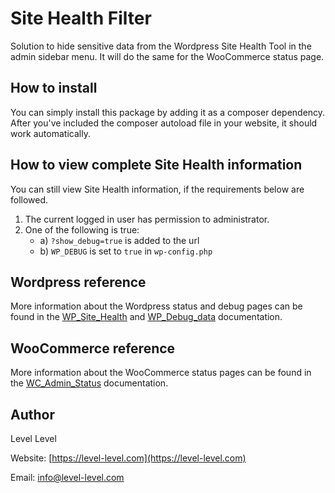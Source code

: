 # Site Health Filter <IN DEVELOPMENT>

Solution to hide sensitive data from the Wordpress Site Health Tool in the admin sidebar menu.
It will do the same for the WooCommerce status page.

## How to install

You can simply install this package by adding it as a composer dependency.
After you've included the composer autoload file in your website, it should work automatically.

## How to view complete Site Health information

You can still view Site Health information, if the requirements below are followed.

1.	The current logged in user has permission to administrator.
2.	One of the following is true:
	* a) `?show_debug=true` is added to the url
	* b) `WP_DEBUG` is set to `true` in `wp-config.php`

## Wordpress reference

More information about the Wordpress status and debug pages can be found in the [WP_Site_Health](https://developer.wordpress.org/reference/classes/wp_site_health/) and [WP_Debug_data](https://developer.wordpress.org/reference/classes/wp_debug_data/) documentation.

## WooCommerce reference

More information about the WooCommerce status pages can be found in the [WC_Admin_Status](https://docs.woocommerce.com/wc-apidocs/class-WC_Admin_Status.html) documentation.

## Author

Level Level

Website: [https://level-level.com](https://level-level.com)

Email: [info@level-level.com](mailto:info@level-level.com)
